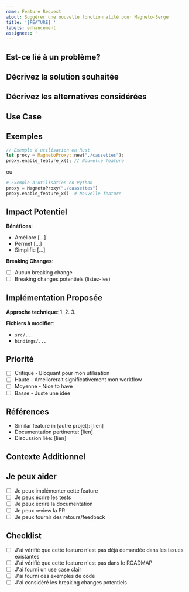 ```yaml
---
name: Feature Request
about: Suggérer une nouvelle fonctionnalité pour Magneto-Serge
title: '[FEATURE] '
labels: enhancement
assignees: ''
---
```


## Est-ce lié à un problème?

<!-- Ex: Je suis toujours frustré quand [...] -->
<!-- Ou: Ce serait génial si Magneto-Serge pouvait [...] -->

## Décrivez la solution souhaitée

<!-- Description claire et concise de ce que vous voulez -->

## Décrivez les alternatives considérées

<!-- Description des solutions alternatives ou features que vous avez considérées -->

## Use Case

<!-- Décrivez votre cas d'utilisation spécifique -->
<!-- Comment utiliseriez-vous cette feature ? -->

## Exemples

<!-- Fournissez des exemples de code montrant comment cette feature serait utilisée -->

```rust
// Exemple d'utilisation en Rust
let proxy = MagnetoProxy::new("./cassettes");
proxy.enable_feature_x(); // Nouvelle feature
```

ou

```python
# Exemple d'utilisation en Python
proxy = MagnetoProxy("./cassettes")
proxy.enable_feature_x()  # Nouvelle feature
```

## Impact Potentiel

**Bénéfices**:
- Améliore [...]
- Permet [...]
- Simplifie [...]

**Breaking Changes**:
- [ ] Aucun breaking change
- [ ] Breaking changes potentiels (listez-les)

## Implémentation Proposée

<!-- Si vous avez des idées sur comment implémenter cette feature -->

**Approche technique**:
1.
2.
3.

**Fichiers à modifier**:
- `src/...`
- `bindings/...`

## Priorité

<!-- Indiquez l'importance de cette feature pour vous -->

- [ ] Critique - Bloquant pour mon utilisation
- [ ] Haute - Améliorerait significativement mon workflow
- [ ] Moyenne - Nice to have
- [ ] Basse - Juste une idée

## Références

<!-- Liens vers des projets similaires, documentation, etc. -->

- Similar feature in [autre projet]: [lien]
- Documentation pertinente: [lien]
- Discussion liée: [lien]

## Contexte Additionnel

<!-- Toute autre information utile -->

## Je peux aider

<!-- Indiquez si vous êtes prêt à contribuer à l'implémentation -->

- [ ] Je peux implémenter cette feature
- [ ] Je peux écrire les tests
- [ ] Je peux écrire la documentation
- [ ] Je peux review la PR
- [ ] Je peux fournir des retours/feedback

## Checklist

- [ ] J'ai vérifié que cette feature n'est pas déjà demandée dans les issues existantes
- [ ] J'ai vérifié que cette feature n'est pas dans le ROADMAP
- [ ] J'ai fourni un use case clair
- [ ] J'ai fourni des exemples de code
- [ ] J'ai considéré les breaking changes potentiels
